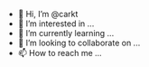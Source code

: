 - 👋 Hi, I’m @carkt
- 👀 I’m interested in ...
- 🌱 I’m currently learning ...
- 💞️ I’m looking to collaborate on ...
- 📫 How to reach me ...

<!---
carkt/carkt is a ✨ special ✨ repository because its `README.md` (this file) appears on your GitHub profile.
You can click the Preview link to take a look at your changes.
--->
